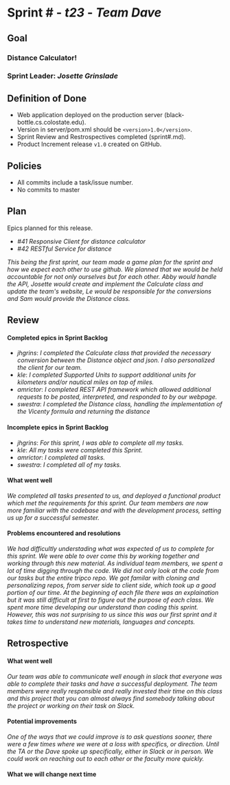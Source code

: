 # Sprint # - *t23* - *Team Dave*

## Goal

### Distance Calculator!
### Sprint Leader: *Josette Grinslade*

## Definition of Done

* Web application deployed on the production server (black-bottle.cs.colostate.edu).
* Version in server/pom.xml should be `<version>1.0</version>`.
* Sprint Review and Restrospectives completed (sprint#.md).
* Product Increment release `v1.0` created on GitHub.

## Policies

* All commits include a task/issue number.
* No commits to master

## Plan

Epics planned for this release.

* *#41 Responsive Client for distance calculator*
* *#42 RESTful Service for distance*

*This being the first sprint, our team made a game plan for the sprint and how we expect each other to use github.
 We planned that we would be held accountable for not only ourselves but for each other. Abby would handle the API,
 Josette would create and implement the Calculate class and update the team's website, Le would be responsible for
 the conversions and Sam would provide the Distance class.*

## Review

#### Completed epics in Sprint Backlog 
* *jhgrins*: *I completed the Calculate class that provided the necessary conversion between the Distance object and
             json. I also personalized the client for our team.*
* *kle*: *I completed Supported Units to support additional units for kilometers and/or nautical miles on top of miles.*
* *amrictor*: *I completed REST API framework which allowed additional requests to be posted, interpreted, and responded to by our webpage.*
* *swestra*:  *I completed the Distance class, handling the implementation of the Vicenty formula and returning the distance*

#### Incomplete epics in Sprint Backlog 
* *jhgrins*: *For this sprint, I was able to complete all my tasks.*
* *kle*: *All my tasks were completed this Sprint.*
* *amrictor*: *I completed all tasks.*
* *swestra*: *I completed all of my tasks.*

#### What went well
 *We completed all tasks presented to us, and deployed a functional product which met the requirements for this sprint. Our team members are now more familiar with the codebase and with the development process, setting us up for a successful semester.*


#### Problems encountered and resolutions
 *We had difficultly understading what was expected of us to complete for this sprint. We were able to over come this
   by working together and working through this new material. As individual team members, we spent a lot of time digging through the code. We did not only look at the code from our tasks but the entire tripco repo. We got familar with cloning and personalizing repos, from server side to client side, which took up a good portion of our time. At the beginning of each file there was an explaination but it was still difficult at first to figure out the purpose of each class. We spent more time developing our understand than coding this sprint. However, this was not surprising to us since this was our first
   sprint and it takes time to understand new materials, languages and concepts.*
   

## Retrospective

#### What went well
 *Our team was able to communicate well enough in slack that everyone was able to complete their tasks and have a
   successful deployment. The team members were really responsible and really invested their time on this class and this project that you can almost always find somebody talking about the project or working on their task on Slack.*

#### Potential improvements
 *One of the ways that we could improve is to ask questions sooner, there were a few times where we were at a loss with specifics, or direction. Until the TA or the Dave spoke up specifically, either in Slack or in person. We could work on reaching out to each other or the faculty more quickly.*
#### What we will change next time
